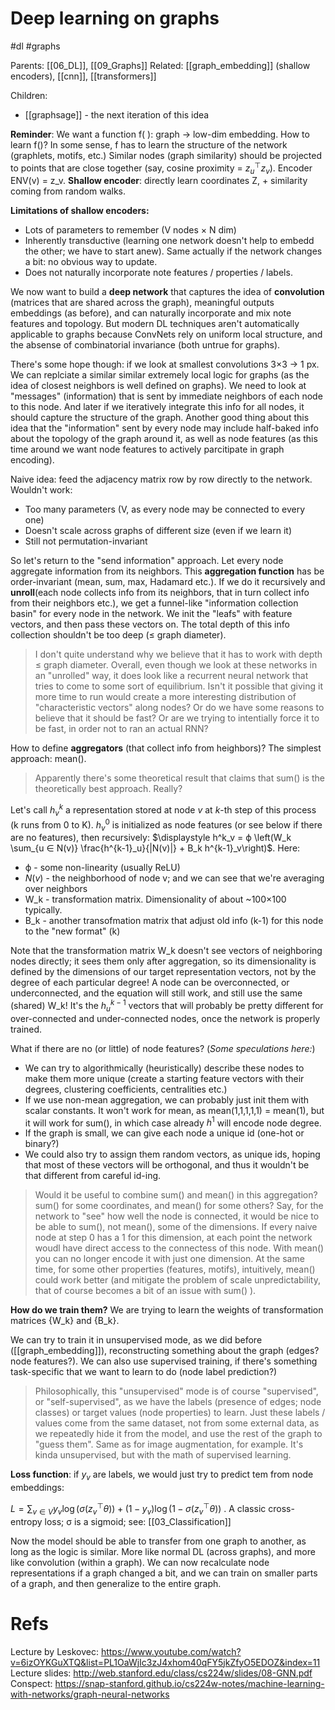 # Deep learning on graphs

#dl #graphs

Parents: [[06_DL]], [[09_Graphs]]
Related: [[graph_embedding]] (shallow encoders), [[cnn]], [[transformers]]

Children:
* [[graphsage]] - the next iteration of this idea



**Reminder**: We want a function f( ): graph → low-dim embedding. How to learn f()? In some sense, f has to learn the structure of the network (graphlets, motifs, etc.) Similar nodes (graph similarity) should be projected to points that are close together (say, cosine proximity = $z_u ^⊤ z_v$). Encoder ENV(v) = z_v. **Shallow encoder**: directly learn coordinates Z, + similarity coming from random walks.

**Limitations of shallow encoders:**
* Lots of parameters to remember (V nodes × N dim)
* Inherently transductive (learning one network doesn't help to embedd the other; we have to start anew). Same actually if the network changes a bit: no obvious way to update.
* Does not naturally incorporate note features / properties / labels.

We now want to build a **deep network** that captures the idea of **convolution** (matrices that are shared across the graph), meaningful outputs embeddings (as before), and can naturally incorporate and mix note features and topology. But modern DL techniques aren't automatically applicable to graphs because ConvNets rely on uniform local structure, and the absense of combinatorial invariance (both untrue for graphs).

There's some hope though: if we look at smallest convolutions 3×3 → 1 px. We can replciate a similar similar extremely local logic for graphs (as the idea of closest neighbors is well defined on graphs). We need to look at "messages" (information) that is sent by immediate neighbors of each node to this node. And later if we iteratively integrate this info for all nodes, it should capture the structure of the graph. Another good thing about this idea that the "information" sent by every node may include half-baked info about the topology of the graph around it, as well as node features (as this time around we want node features to actively parcitipate in graph encoding).

Naive idea: feed the adjacency matrix row by row directly to the network. Wouldn't work:
* Too many parameters (V, as every node may be connected to every one)
* Doesn't scale across graphs of different size (even if we learn it)
* Still not permutation-invariant

So let's return to the "send information" approach. Let every node aggregate information from its neighbors. This **aggregation function** has be order-invariant (mean, sum, max, Hadamard etc.). If we do it recursively and **unroll**(each node collects info from its neighbors, that in turn collect info from their neighbors etc.), we get a funnel-like "information collection basin" for every node in the network. We init the "leafs" with feature vectors, and then pass these vectors on. The total depth of this info collection shouldn't be too deep (≤ graph diameter).

> I don't quite understand why we believe that it has to work with depth ≤ graph diameter. Overall, even though we look at these networks in an "unrolled" way, it does look like a recurrent neural network that tries to come to some sort of equilibrium. Isn't it possible that giving it more time to run would create a more interesting distribution of "characteristic vectors" along nodes? Or do we have some reasons to believe that it should be fast? Or are we trying to intentially force it to be fast, in order not to ran an actual RNN?

How to define **aggregators** (that collect info from heighbors)? The simplest approach: mean().

> Apparently there's some theoretical result that claims that sum() is the theoretically best approach. Really?

Let's call $h^k_v$ a representation stored at node $v$ at $k$-th step of this process (k runs from 0 to K). 
$h^0_v$ is initialized as node features (or see below if there are no features), then recursively:
$\displaystyle h^k_v = ϕ \left(W_k \sum_{u ∈ N(v)} \frac{h^{k-1}_u}{|N(v)|} 	+ B_k h^{k-1}_v\right)$. Here:
* ϕ - some non-linearity (usually ReLU)
* $N(v)$ - the neighborhood of node v; and we can see that we're averaging over neighbors
* W_k - transformation matrix. Dimensionality of about ~100×100 typically.
* B_k - another transofmation matrix that adjust old info (k-1) for this node to the "new format" (k)

Note that the transformation matrix W_k doesn't see vectors of neighboring nodes directly; it sees them only after aggregation, so its dimensionality is defined by the dimensions of our target representation vectors, not by the degree of each particular degree! A node can be overconnected, or underconnected, and the equation will still work, and still use the same (shared) W_k! It's the $h^{k-1}_u$ vectors that will probably be pretty different for over-connected and under-connected nodes, once the network is properly trained.

What if there are no (or little) of node features? (_Some speculations here:_)
* We can try to algorithmically (heuristically) describe these nodes to make them more unique (create a starting feature vectors with their degrees, clustering coefficients, centralities etc.)
* If we use non-mean aggregation, we can probably just init them with scalar constants. It won't work for mean, as mean(1,1,1,1,1) = mean(1), but it will work for sum(), in which case already $h^1$ will encode node degree.
* If the graph is small, we can give each node a unique id (one-hot or binary?)
* We could also try to assign them random vectors, as unique ids, hoping that most of these vectors will be orthogonal, and thus it wouldn't be that different from careful id-ing.

> Would it be useful to combine sum() and mean() in this aggregation? sum() for some coordinates, and mean() for some others? Say, for the network to "see" how well the node is connected, it would be nice to be able to sum(), not mean(), some of the dimensions. If every naive node at step 0 has a 1 for this dimension, at each point the network woudl have direct access to the connectess of this node. With mean() you can no longer encode it with just one dimension. At the same time, for some other properties (features, motifs), intuitively, mean() could work better (and mitigate the problem of scale unpredictability, that of course becomes a bit of an issue with sum() ).

**How do we train them?** We are trying to learn the weights of transformation matrices {W_k} and {B_k}.

We can try to train it in unsupervised mode, as we did before ([[graph_embedding]]), reconstructing something about the graph (edges? node features?). We can also use supervised training, if there's something task-specific that we want to learn to do (node label prediction?)

> Philosophically, this "unsupervised" mode is of course "supervised", or "self-supervised", as we have the labels (presence of edges; node classes) or target values (node properties) to learn. Just these labels / values come from the same dataset, not from some external data, as we repeatedly hide it from the model, and use the rest of the graph to "guess them". Same as for image augmentation, for example. It's kinda unsupervised, but with the math of supervised learning.

**Loss function**: if $y_v$ are labels, we would just try to predict tem from node embeddings:

$\displaystyle L = \sum_{v ∈ V} y_v \log \big( σ(z_v^⊤ θ) \big) + (1-y_v) \log\big( 1- σ(z_v^⊤ θ)\big)$ . A classic cross-entropy loss; 
σ is a sigmoid; see: [[03_Classification]]

Now the model should be able to transfer from one graph to another, as long as the logic is similar. More like normal DL (across graphs), and more like convolution (within a graph). We can now recalculate node representations if a graph changed a bit, and we can train on smaller parts of a graph, and then generalize to the entire graph.

# Refs

Lecture by Leskovec:
https://www.youtube.com/watch?v=6izOYKGuXTQ&list=PL1OaWjIc3zJ4xhom40qFY5jkZfyO5EDOZ&index=11
Lecture slides:
http://web.stanford.edu/class/cs224w/slides/08-GNN.pdf
Conspect:
https://snap-stanford.github.io/cs224w-notes/machine-learning-with-networks/graph-neural-networks